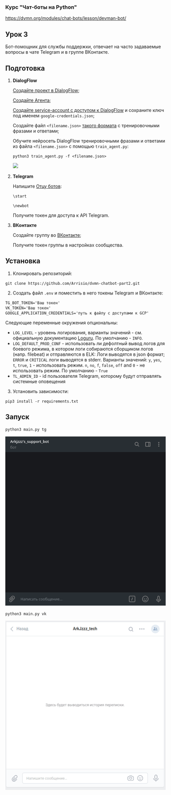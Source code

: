 ### Курс "Чат-боты на Python"
https://dvmn.org/modules/chat-bots/lesson/devman-bot/

## Урок 3
Бот-помощник для службы поддержки, отвечает на часто задаваемые вопросы в чате Telegram и в группе ВКонтакте.

## Подготовка

1. **DialogFlow**

    [Создайте проект в DialogFlow](https://cloud.google.com/dialogflow/docs/quick/setup);

    [Создайте Агента](https://cloud.google.com/dialogflow/docs/quick/build-agent);

    [Создайте service-account с доступом к DialogFlow](https://dialogflow.com/docs/reference/v2-auth-setup) и сохраните ключ под именем ```google-credentials.json```;

    Создайте файл ```<filename.json>``` [такого формата](https://dvmn.org/media/filer_public/a7/db/a7db66c0-1259-4dac-9726-2d1fa9c44f20/questions.json) с тренировочными фразами и ответами;
    
    Обучите нейросеть DialogFlow тренировочными фразами и ответами из файла ```<filename.json>``` с помощью ```train_agent.py```:

    ```
    python3 train_agent.py -f <filename.json>
    ```

    ![](train_agent.png)
    


2. **Telegram**

    Напишите [Отцу ботов](https://telegram.me/BotFather):

    ```
    \start
    ```

    ```
    \newbot
    ```

    Получите токен для доступа к API Telegram.

3. **ВКонтакте**

    Создайте группу во [ВКонтакте](https://vk.com/groups?tab=admin);

    Получите токен группы в настройках сообщества.



## Установка

1. Клонировать репозиторий:
```
git clone https://github.com/Arrisio/dvmn-chatbot-part2.git
```

2. Создать файл ```.env``` и поместить в него токены Telegram и ВКонтакте:
```
TG_BOT_TOKEN='Ваш токен'
VK_TOKEN='Ваш токен'
GOOGLE_APPLICATION_CREDENTIALS='путь к файлу с доступами к GCP'
```
Следующие переменные окружения опциональны:
- `LOG_LEVEL` - уровень логирования, варианты значений - см. официальную документацию [Loguru](https://loguru.readthedocs.io/en/stable/api/logger.html). По умолчанию - `INFO`.  
- `LOG_DEFAULT_PROD_CONF` - использовать ли дефолтный вывод логов для боевого режима, в котором логи собираются сборщиком логов (напр. filebeat) и отправляются в ELK: Логи выводятся в json формат; `ERROR` и `CRITICAL` логи выводятся в stderr.
Варианты значений: `y`, `yes`, `t`, `true`, `1` - использовать режим. `n`, `no`, `f`, `false`, `off` and `0` - не использовать режим. По умолчанию - `True` 
- `TL_ADMIN_ID` - id пользователя Telegram, которому будут отправлять системные оповещения
3. Установить зависимости:
```
pip3 install -r requirements.txt
```

## Запуск
```
python3 main.py tg
```
![](resources/bot-tg.gif)


```
python3 main.py vk
```
![](resources/bot-vk.gif)


